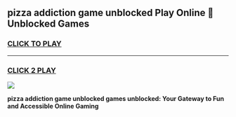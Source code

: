 
## pizza addiction game unblocked Play Online 👋 Unblocked Games
<h3>
<a href="https://premium.freeplayer.one?title=pizza_addiction_game_unblocked&ref=19F">CLICK TO PLAY</a></h3>
<hr>

<h3>
<a href="https://premium.freeplayer.one?title=pizza_addiction_game_unblocked&ref=19F">CLICK 2 PLAY</a>
  
</h3>

<a href="https://premium.freeplayer.one?title=pizza_addiction_game_unblocked&ref=19F"><img src="https://clearcache.store/games.png"></a>


**pizza addiction game unblocked games unblocked: Your Gateway to Fun and Accessible Online Gaming**
